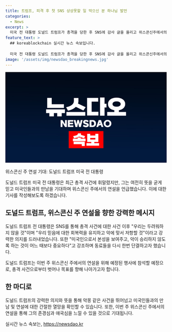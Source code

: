 ```yaml
---
title: 트럼프, 피격 후 첫 SNS 상상못할 일 막으신 분 하나님 발언
categories:
  - News
excerpt: >
  미국 전 대통령 도널드 트럼프가 총격을 당한 후 SNS에 감사 글을 올리고 위스콘신주에서의 연설을 기대한다고 밝혔다. 트럼프는 믿음과 결연한 태도로 악에 맞서겠다고 강조했으며, 지지자들에 대한 사랑과 미국인으로서의 단결을 촉구했다. 총격을 당한 이후에도 공화당 전당대회 참석 일정을 유지하고 있다. (150자)
feature_text: >
  ## koreablockchain 실시간 뉴스 속보입니다.

  미국 전 대통령 도널드 트럼프가 총격을 당한 후 SNS에 감사 글을 올리고 위스콘신주에서의 연설을 기대한다고 밝혔다. 트럼프는 믿음과 결연한 태도로 악에 맞서겠다고 강조했으며, 지지자들에 대한 사랑과 미국인으로서의 단결을 촉구했다. 총격을 당한 이후에도 공화당 전당대회 참석 일정을 유지하고 있다. (150자)
image: '/assets/img/newsdao_breakingnews.jpg'
---
```


<p><img src="/assets/img/newsdao_breakingnews.jpg" alt="koreablockchain 속보" /></p>

<p>위스콘신 주 연설 기대: 도널드 트럼프 미국 전 대통령</p>

<p>도널드 트럼프 미국 전 대통령은 최근 총격 사건에 휘말렸지만, 그는 여전히 뜻을 굳게 믿고 미국인들과의 만남을 기대하며 위스콘신 주에서의 연설을 언급했습니다. 이에 대한 기사를 작성해보도록 하겠습니다.</p>

<h2 data-ke-size="size26">도널드 트럼프, 위스콘신 주 연설을 향한 강력한 메시지</h2>

<p>도널드 트럼프 전 대통령은 SNS를 통해 총격 사건에 대한 사건 이후 "우리는 두려워하지 않을 것"이며 "우리 믿음에 대한 회복력을 유지하고 악에 맞서 저항할 것"이라고 강력한 의지를 드러내었습니다. 또한 "미국인으로서 본성을 보여주고, 악이 승리하지 않도록 하는 것이 어느 때보다 중요하다"고 강조하며 동료들을 다시 한번 단결하고자 했습니다.</p>

<p>도널드 트럼프는 이번 주 위스콘신 주에서의 연설을 위해 예정된 행사에 참석할 예정으로, 총격 사건으로부터 벗어나 목표를 향해 나아가고자 합니다.</p>

<h2 data-ke-size="size26">한 마디로</h2>

<p>도널드 트럼프의 강력한 의지와 뜻을 통해 악몽 같은 사건을 뛰어넘고 미국인들과의 만남 및 연설에 대한 간절한 열망을 확인할 수 있습니다. 
또한, 이번 주 위스콘신 주에서의 연설을 통해 그의 존경심과 애국심을 느낄 수 있을 것으로 기대됩니다.</p>
실시간 뉴스 속보는, <a href="https://newsdao.kr" rel="dofollow">https://newsdao.kr</a>


